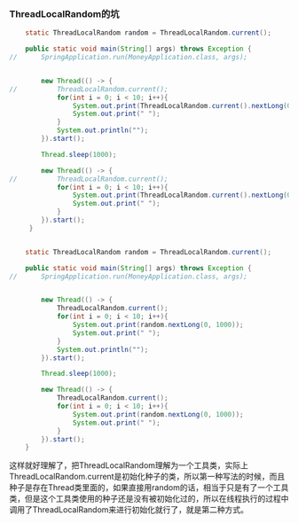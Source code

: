 ### ThreadLocalRandom的坑

```java
	static ThreadLocalRandom random = ThreadLocalRandom.current();

	public static void main(String[] args) throws Exception {
//		SpringApplication.run(MoneyApplication.class, args);


		new Thread(() -> {
//			ThreadLocalRandom.current();
			for(int i = 0; i < 10; i++){
				System.out.print(ThreadLocalRandom.current().nextLong(0, 1000));
				System.out.print(" ");
			}
			System.out.println("");
		}).start();

		Thread.sleep(1000);

		new Thread(() -> {
//			ThreadLocalRandom.current();
			for(int i = 0; i < 10; i++){
				System.out.print(ThreadLocalRandom.current().nextLong(0, 1000));
				System.out.print(" ");
			}
		}).start();
     }
```





```java

	static ThreadLocalRandom random = ThreadLocalRandom.current();

	public static void main(String[] args) throws Exception {
//		SpringApplication.run(MoneyApplication.class, args);


		new Thread(() -> {
			ThreadLocalRandom.current();
			for(int i = 0; i < 10; i++){
				System.out.print(random.nextLong(0, 1000));
				System.out.print(" ");
			}
			System.out.println("");
		}).start();

		Thread.sleep(1000);

		new Thread(() -> {
			ThreadLocalRandom.current();
			for(int i = 0; i < 10; i++){
				System.out.print(random.nextLong(0, 1000));
				System.out.print(" ");
			}
		}).start();
	}
```



这样就好理解了，把ThreadLocalRandom理解为一个工具类，实际上ThreadLocalRandom.current是初始化种子的类，所以第一种写法的时候，而且种子是存在Thread类里面的，如果直接用random的话，相当于只是有了一个工具类，但是这个工具类使用的种子还是没有被初始化过的，所以在线程执行的过程中调用了ThreadLocalRandom来进行初始化就行了，就是第二种方式。
